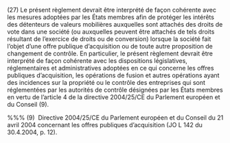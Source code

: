 (27) Le présent règlement devrait être interprété de façon cohérente avec les mesures adoptées par les États membres afin de protéger les intérêts des détenteurs de valeurs mobilières auxquelles sont attachés des droits de vote dans une société (ou auxquelles peuvent être attachés de tels droits résultant de l’exercice de droits ou de conversion) lorsque la société fait l’objet d’une offre publique d’acquisition ou de toute autre proposition de changement de contrôle. En particulier, le présent règlement devrait être interprété de façon cohérente avec les dispositions législatives, réglementaires et administratives adoptées en ce qui concerne les offres publiques d’acquisition, les opérations de fusion et autres opérations ayant des incidences sur la propriété ou le contrôle des entreprises qui sont réglementées par les autorités de contrôle désignées par les États membres en vertu de l’article 4 de la directive 2004/25/CE du Parlement européen et du Conseil (9).

%%% (9)  Directive 2004/25/CE du Parlement européen et du Conseil du 21 avril 2004 concernant les offres publiques d’acquisition (JO L 142 du 30.4.2004, p. 12).